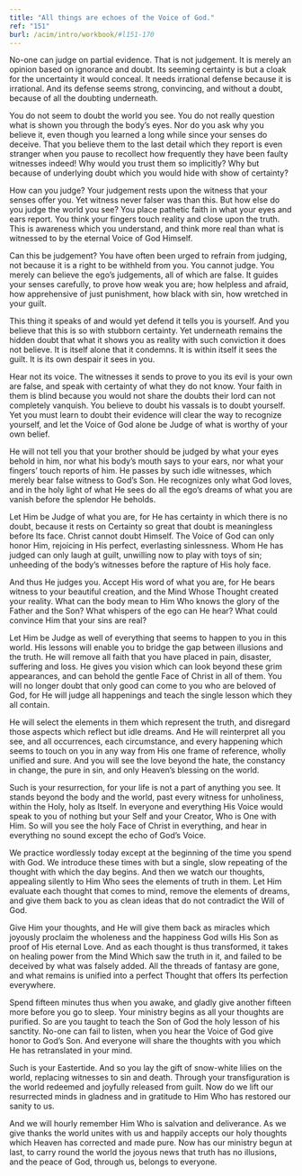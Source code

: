 ```yaml
---
title: "All things are echoes of the Voice of God."
ref: "151"
burl: /acim/intro/workbook/#l151-170
---
```


No-one can judge on partial evidence. That is not judgement. It is
merely an opinion based on ignorance and doubt. Its seeming certainty is
but a cloak for the uncertainty it would conceal. It needs irrational
defense because it is irrational. And its defense seems strong,
convincing, and without a doubt, because of all the doubting underneath.

You do not seem to doubt the world you see. You do not really question
what is shown you through the body’s eyes. Nor do you ask why you
believe it, even though you learned a long while since your senses do
deceive. That you believe them to the last detail which they report is
even stranger when you pause to recollect how frequently they have been
faulty witnesses indeed! Why would you trust them so implicitly? Why but
because of underlying doubt which you would hide with show of certainty?

How can you judge? Your judgement rests upon the witness that your
senses offer you. Yet witness never falser was than this. But how else do
you judge the world you see? You place pathetic faith in what your eyes
and ears report. You think your fingers touch reality and close upon the
truth. This is awareness which you understand, and think more real than
what is witnessed to by the eternal Voice of God Himself.

Can this be judgement? You have often been urged to refrain from
judging, not because it is a right to be withheld from you. You cannot
judge. You merely can believe the ego’s judgements, all of which are
false. It guides your senses carefully, to prove how weak you are; how
helpless and afraid, how apprehensive of just punishment, how black with
sin, how wretched in your guilt.

This thing it speaks of and would yet defend it tells you is yourself.
And you believe that this is so with stubborn certainty. Yet underneath
remains the hidden doubt that what it shows you as reality with such
conviction it does not believe. It is itself alone that it condemns. It
is within itself it sees the guilt. It is its own despair it sees in
you.

Hear not its voice. The witnesses it sends to prove to you its evil
is your own are false, and speak with certainty of what they do not
know. Your faith in them is blind because you would not share the doubts
their lord can not completely vanquish. You believe to doubt his vassals
is to doubt yourself. Yet you must learn to doubt their evidence will
clear the way to recognize yourself, and let the Voice of God alone be
Judge of what is worthy of your own belief.

He will not tell you that your brother should be judged by what your
eyes behold in him, nor what his body’s mouth says to your ears, nor
what your fingers’ touch reports of him. He passes by such idle
witnesses, which merely bear false witness to God’s Son. He recognizes
only what God loves, and in the holy light of what He sees do all the
ego’s dreams of what you are vanish before the splendor He beholds.

Let Him be Judge of what you are, for He has certainty in which there is
no doubt, because it rests on Certainty so great that doubt is
meaningless before Its face. Christ cannot doubt Himself. The Voice of
God can only honor Him, rejoicing in His perfect, everlasting
sinlessness. Whom He has judged can only laugh at guilt, unwilling now
to play with toys of sin; unheeding of the body’s witnesses before the
rapture of His holy face.

And thus He judges you. Accept His word of what you are, for He bears
witness to your beautiful creation, and the Mind Whose Thought created
your reality. What can the body mean to Him Who knows the glory of the
Father and the Son? What whispers of the ego can He hear? What could
convince Him that your sins are real?

Let Him be Judge as well of everything that seems to happen to you in
this world. His lessons will enable you to bridge the gap between
illusions and the truth. He will remove all faith that you have placed
in pain, disaster, suffering and loss. He gives you vision which can
look beyond these grim appearances, and can behold the gentle Face of
Christ in all of them. You will no longer doubt that only good can come
to you who are beloved of God, for He will judge all happenings and
teach the single lesson which they all contain.

He will select the elements in them which represent the truth, and
disregard those aspects which reflect but idle dreams. And He will
reinterpret all you see, and all occurrences, each circumstance, and
every happening which seems to touch on you in any way from
His one frame of reference, wholly unified and sure. And you will see
the love beyond the hate, the constancy in change, the pure in sin, and
only Heaven’s blessing on the world.

Such is your resurrection, for your life is not a part of anything you
see. It stands beyond the body and the world, past every witness for
unholiness, within the Holy, holy as Itself. In everyone and everything
His Voice would speak to you of nothing but your Self and your Creator,
Who is One with Him. So will you see the holy Face of Christ in
everything, and hear in everything no sound except the echo of God’s
Voice.

We practice wordlessly today except at the beginning of the time you
spend with God. We introduce these times with but a single, slow
repeating of the thought with which the day begins. And then we watch
our thoughts, appealing silently to Him Who sees the elements of truth
in them. Let Him evaluate each thought that comes to mind, remove the
elements of dreams, and give them back to you as clean ideas that do not
contradict the Will of God.

Give Him your thoughts, and He will give them back as miracles which
joyously proclaim the wholeness and the happiness God wills His Son as
proof of His eternal Love. And as each thought is thus transformed, it
takes on healing power from the Mind Which saw the truth in it, and
failed to be deceived by what was falsely added. All the threads of
fantasy are gone, and what remains is unified into a perfect Thought
that offers Its perfection everywhere.

Spend fifteen minutes thus when you awake, and gladly give another
fifteen more before you go to sleep. Your ministry begins as all your
thoughts are purified. So are you taught to teach the Son of God the
holy lesson of his sanctity. No-one can fail to listen, when you hear
the Voice of God give honor to God’s Son. And everyone will share the
thoughts with you which He has retranslated in your mind.

Such is your Eastertide. And so you lay the gift of snow-white lilies on
the world, replacing witnesses to sin and death. Through your
transfiguration is the world redeemed and joyfully released from guilt.
Now do we lift our resurrected minds in gladness and in gratitude to Him
Who has restored our sanity to us.

And we will hourly remember Him Who is salvation and deliverance. As we
give thanks the world unites with us and happily
accepts our holy thoughts which Heaven has corrected and made pure. Now
has our ministry begun at last, to carry round the world the joyous news
that truth has no illusions, and the peace of God, through us, belongs
to everyone.

